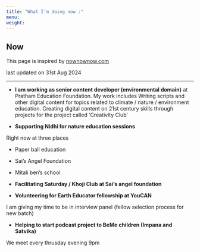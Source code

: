 ```yaml
---
title: "What I’m doing now :"
menu:
weight:	
---
```


## Now

This page is inspired by [nownownow.com](https://nownownow.com/about)

last updated on 31st Aug 2024

------------------------

- **I am working as senior content developer (environmental domain)** at Pratham Education Foundation.
My work includes Writing scripts and other digital content for topics related to climate / nature / environment education. 
Creating digital content on 21st century skills through projects for the project called ‘Creativity Club’

- **Supporting Nidhi for nature education sessions**

Right now at three places

- Paper ball education 
- Sai’s Angel Foundation 
- Mitali ben’s school 

- **Facilitating Saturday / Khoji Club at Sai’s angel foundation**

- **Volunteering for Earth Educator fellowship at YouCAN**

I am giving my time to be in interview panel  (fellow selection process for new batch)

- **Helping to start podcast project to BeMe children (Impana and Satvika)**

We meet every thrusday evening 9pm 

